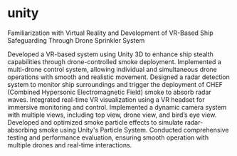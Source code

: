 # unity
Familiarization with Virtual Reality and Development of VR-Based Ship Safeguarding Through Drone Sprinkler System


Developed a VR-based system using Unity 3D to enhance ship stealth capabilities through drone-controlled smoke deployment.
Implemented a multi-drone control system, allowing individual and simultaneous drone operations with smooth and realistic movement.
Designed a radar detection system to monitor ship surroundings and trigger the deployment of CHEF (Combined Hypersonic Electromagnetic Field) smoke to absorb radar waves.
Integrated real-time VR visualization using a VR headset for immersive monitoring and control.
Implemented a dynamic camera system with multiple views, including top view, drone view, and bird’s eye view.
Developed and optimized smoke particle effects to simulate radar-absorbing smoke using Unity's Particle System.
Conducted comprehensive testing and performance evaluation, ensuring smooth operation with multiple drones and real-time interactions.
